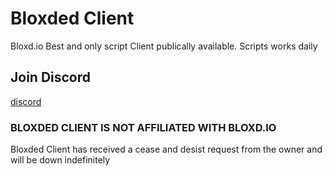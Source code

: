 # Bloxded Client
Bloxd.io Best and only script Client publically available. Scripts works daily

## Join Discord
[discord](https://discord.io/bloxded)

### BLOXDED CLIENT IS NOT AFFILIATED WITH BLOXD.IO

Bloxded Client has received a cease and desist request from the owner and will be down indefinitely